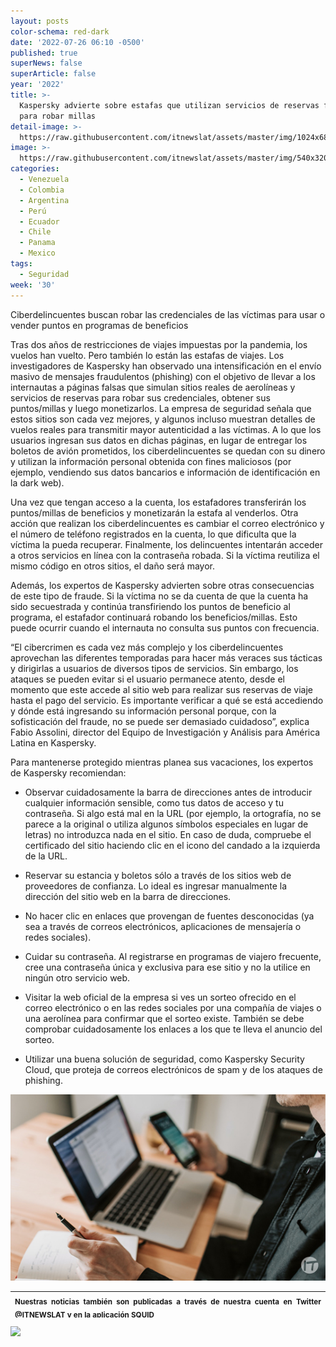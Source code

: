 ```yaml
---
layout: posts
color-schema: red-dark
date: '2022-07-26 06:10 -0500'
published: true
superNews: false
superArticle: false
year: '2022'
title: >-
  Kaspersky advierte sobre estafas que utilizan servicios de reservas falsos
  para robar millas
detail-image: >-
  https://raw.githubusercontent.com/itnewslat/assets/master/img/1024x680/hombre-con-laptop-y-cel-g.jpg
image: >-
  https://raw.githubusercontent.com/itnewslat/assets/master/img/540x320/hombre-con-laptop-y-cel-p.jpg
categories:
  - Venezuela
  - Colombia
  - Argentina
  - Perú
  - Ecuador
  - Chile
  - Panama
  - Mexico
tags:
  - Seguridad
week: '30'
---
```

Ciberdelincuentes buscan robar las credenciales de las víctimas para usar o vender puntos en programas de beneficios
 
Tras dos años de restricciones de viajes impuestas por la pandemia, los vuelos han vuelto. Pero también lo están las estafas de viajes. Los investigadores de Kaspersky han observado una intensificación en el envío masivo de mensajes fraudulentos (phishing) con el objetivo de llevar a los internautas a páginas falsas que simulan sitios reales de aerolíneas y servicios de reservas para robar sus credenciales, obtener sus puntos/millas y luego monetizarlos.
La empresa de seguridad señala que estos sitios son cada vez mejores, y algunos incluso muestran detalles de vuelos reales para transmitir mayor autenticidad a las víctimas. A lo que los usuarios ingresan sus datos en dichas páginas, en lugar de entregar los boletos de avión prometidos, los ciberdelincuentes se quedan con su dinero y utilizan la información personal obtenida con fines maliciosos (por ejemplo, vendiendo sus datos bancarios e información de identificación en la dark web).

Una vez que tengan acceso a la cuenta, los estafadores transferirán los puntos/millas de beneficios y monetizarán la estafa al venderlos. Otra acción que realizan los ciberdelincuentes es cambiar el correo electrónico y el número de teléfono registrados en la cuenta, lo que dificulta que la víctima la pueda recuperar. Finalmente, los delincuentes intentarán acceder a otros servicios en línea con la contraseña robada. Si la víctima reutiliza el mismo código en otros sitios, el daño será mayor.

Además, los expertos de Kaspersky advierten sobre otras consecuencias de este tipo de fraude. Si la víctima no se da cuenta de que la cuenta ha sido secuestrada y continúa transfiriendo los puntos de beneficio al programa, el estafador continuará robando los beneficios/millas. Esto puede ocurrir cuando el internauta no consulta sus puntos con frecuencia.

“El cibercrimen es cada vez más complejo y los ciberdelincuentes aprovechan las diferentes temporadas para hacer más veraces sus tácticas y dirigirlas a usuarios de diversos tipos de servicios. Sin embargo, los ataques se pueden evitar si el usuario permanece atento, desde el momento que este accede al sitio web para realizar sus reservas de viaje hasta el pago del servicio. Es importante verificar a qué se está accediendo y dónde está ingresando su información personal porque, con la sofisticación del fraude, no se puede ser demasiado cuidadoso”, explica Fabio Assolini, director del Equipo de Investigación y Análisis para América Latina en Kaspersky.
 
Para mantenerse protegido mientras planea sus vacaciones, los expertos de Kaspersky recomiendan:

- Observar cuidadosamente la barra de direcciones antes de introducir cualquier información sensible, como tus datos de acceso y tu contraseña. Si algo está mal en la URL (por ejemplo, la ortografía, no se parece a la original o utiliza algunos símbolos especiales en lugar de letras) no introduzca nada en el sitio. En caso de duda, compruebe el certificado del sitio haciendo clic en el icono del candado a la izquierda de la URL.

- Reservar su estancia y boletos sólo a través de los sitios web de proveedores de confianza. Lo ideal es ingresar manualmente la dirección del sitio web en la barra de direcciones.

- No hacer clic en enlaces que provengan de fuentes desconocidas (ya sea a través de correos electrónicos, aplicaciones de mensajería o redes sociales).

- Cuidar su contraseña. Al registrarse en programas de viajero frecuente, cree una contraseña única y exclusiva para ese sitio y no la utilice en ningún otro servicio web.

- Visitar la web oficial de la empresa si ves un sorteo ofrecido en el correo electrónico o en las redes sociales por una compañía de viajes o una aerolínea para confirmar que el sorteo existe. También se debe comprobar cuidadosamente los enlaces a los que te lleva el anuncio del sorteo.

- Utilizar una buena solución de seguridad, como Kaspersky Security Cloud,  que proteja de correos electrónicos de spam y de los ataques de phishing.


![](https://raw.githubusercontent.com/itnewslat/assets/master/img/540x320/hombre-con-laptop-y-cel-p.jpg)

<table style="height: 42px;" width="569">
<tbody>
<tr>
<td style="text-align: justify;"><sub><strong>Nuestras noticias también son publicadas a través de nuestra cuenta en Twitter <a href="https://twitter.com/itnewslat?lang=es">@ITNEWSLAT</a> y en la aplicación <a href="https://squidapp.co/en/">SQUID</a></strong></sub></td>
</tr>
</tbody>
</table>

<img src="https://tracker.metricool.com/c3po.jpg?hash=56f88a41e39ab42c063cc51676587a04"/>